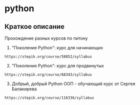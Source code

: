 # python
## Краткое описание 
Прохождение разных курсов по питону 
1. "Поколение Python": курс для начинающих
```angular2html
https://stepik.org/course/58852/syllabus
```
2. "Поколение Python": курс для продвинутых
```angular2html
https://stepik.org/course/68343/syllabus
```
3. Добрый, добрый Python ООП - обучающий курс от Сергея Балакирева
```angular2html
https://stepik.org/course/116336/syllabus
```
